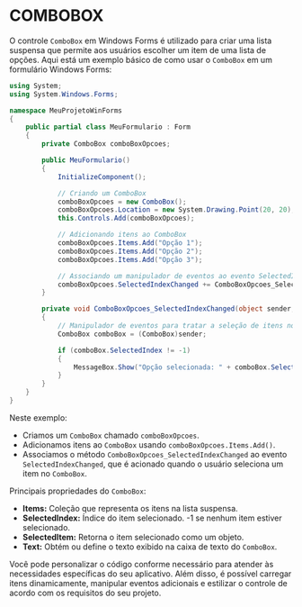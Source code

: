 # COMBOBOX
O controle `ComboBox` em Windows Forms é utilizado para criar uma lista suspensa que permite aos usuários escolher um item de uma lista de opções. Aqui está um exemplo básico de como usar o `ComboBox` em um formulário Windows Forms:

```csharp
using System;
using System.Windows.Forms;

namespace MeuProjetoWinForms
{
    public partial class MeuFormulario : Form
    {
        private ComboBox comboBoxOpcoes;

        public MeuFormulario()
        {
            InitializeComponent();

            // Criando um ComboBox
            comboBoxOpcoes = new ComboBox();
            comboBoxOpcoes.Location = new System.Drawing.Point(20, 20);
            this.Controls.Add(comboBoxOpcoes);

            // Adicionando itens ao ComboBox
            comboBoxOpcoes.Items.Add("Opção 1");
            comboBoxOpcoes.Items.Add("Opção 2");
            comboBoxOpcoes.Items.Add("Opção 3");

            // Associando um manipulador de eventos ao evento SelectedIndexChanged
            comboBoxOpcoes.SelectedIndexChanged += ComboBoxOpcoes_SelectedIndexChanged;
        }

        private void ComboBoxOpcoes_SelectedIndexChanged(object sender, EventArgs e)
        {
            // Manipulador de eventos para tratar a seleção de itens no ComboBox
            ComboBox comboBox = (ComboBox)sender;

            if (comboBox.SelectedIndex != -1)
            {
                MessageBox.Show("Opção selecionada: " + comboBox.SelectedItem.ToString());
            }
        }
    }
}
```

Neste exemplo:

- Criamos um `ComboBox` chamado `comboBoxOpcoes`.
- Adicionamos itens ao `ComboBox` usando `comboBoxOpcoes.Items.Add()`.
- Associamos o método `ComboBoxOpcoes_SelectedIndexChanged` ao evento `SelectedIndexChanged`, que é acionado quando o usuário seleciona um item no `ComboBox`.

Principais propriedades do `ComboBox`:

- **Items:** Coleção que representa os itens na lista suspensa.
- **SelectedIndex:** Índice do item selecionado. -1 se nenhum item estiver selecionado.
- **SelectedItem:** Retorna o item selecionado como um objeto.
- **Text:** Obtém ou define o texto exibido na caixa de texto do `ComboBox`.

Você pode personalizar o código conforme necessário para atender às necessidades específicas do seu aplicativo. Além disso, é possível carregar itens dinamicamente, manipular eventos adicionais e estilizar o controle de acordo com os requisitos do seu projeto.